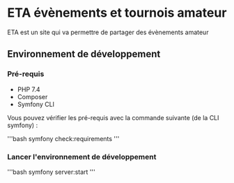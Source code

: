 # ETA évènements et tournois amateur

ETA est un site qui va permettre de partager des évènements amateur

## Environnement de développement

### Pré-requis

* PHP 7.4
* Composer
* Symfony CLI

Vous pouvez vérifier les pré-requis avec la commande suivante (de la CLI symfony) :

'''bash
symfony check:requirements
'''

### Lancer l'environnement de développement

'''bash
symfony server:start
'''

